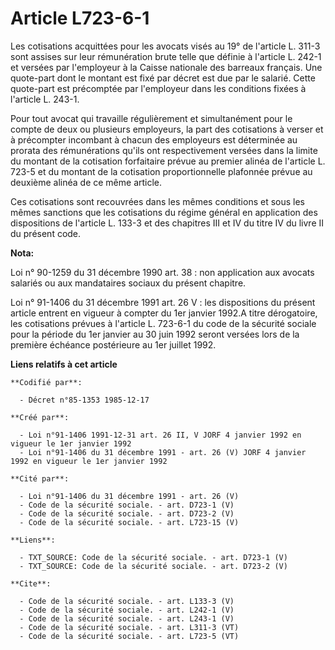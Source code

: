 # Article L723-6-1

Les cotisations acquittées pour les avocats visés au 19° de l'article L. 311-3 sont assises sur leur rémunération brute telle
que définie à l'article L. 242-1 et versées par l'employeur à la Caisse nationale des barreaux français. Une quote-part dont
le montant est fixé par décret est due par le salarié. Cette quote-part est précomptée par l'employeur dans les conditions
fixées à l'article L. 243-1. 

Pour tout avocat qui travaille régulièrement et simultanément pour le compte de deux ou plusieurs employeurs, la part des
cotisations à verser et à précompter incombant à chacun des employeurs est déterminée au prorata des rémunérations qu'ils ont
respectivement versées dans la limite du montant de la cotisation forfaitaire prévue au premier alinéa de l'article L. 723-5
et du montant de la cotisation proportionnelle plafonnée prévue au deuxième alinéa de ce même article. 

Ces cotisations sont recouvrées dans les mêmes conditions et sous les mêmes sanctions que les cotisations du régime général
en application des dispositions de l'article L. 133-3 et des chapitres III et IV du titre IV du livre II du présent code.

**Nota:**

Loi n° 90-1259 du 31 décembre 1990 art. 38 : non application aux avocats salariés ou aux mandataires sociaux du présent
chapitre. 

Loi n° 91-1406 du 31 décembre 1991 art. 26 V : les dispositions du présent article entrent en vigueur à compter du 1er
janvier 1992.A titre dérogatoire, les cotisations prévues à l'article L. 723-6-1 du code de la sécurité sociale pour la
période du 1er janvier au 30 juin 1992 seront versées lors de la première échéance postérieure au 1er juillet 1992.

**Liens relatifs à cet article**

	**Codifié par**:

	  - Décret n°85-1353 1985-12-17

	**Créé par**:

	  - Loi n°91-1406 1991-12-31 art. 26 II, V JORF 4 janvier 1992 en vigueur le 1er janvier 1992
	  - Loi n°91-1406 du 31 décembre 1991 - art. 26 (V) JORF 4 janvier 1992 en vigueur le 1er janvier 1992

	**Cité par**:

	  - Loi n°91-1406 du 31 décembre 1991 - art. 26 (V)
	  - Code de la sécurité sociale. - art. D723-1 (V)
	  - Code de la sécurité sociale. - art. D723-2 (V)
	  - Code de la sécurité sociale. - art. L723-15 (V)

	**Liens**:

	  - TXT_SOURCE: Code de la sécurité sociale. - art. D723-1 (V)
	  - TXT_SOURCE: Code de la sécurité sociale. - art. D723-2 (V)

	**Cite**:

	  - Code de la sécurité sociale. - art. L133-3 (V)
	  - Code de la sécurité sociale. - art. L242-1 (V)
	  - Code de la sécurité sociale. - art. L243-1 (V)
	  - Code de la sécurité sociale. - art. L311-3 (VT)
	  - Code de la sécurité sociale. - art. L723-5 (VT)
